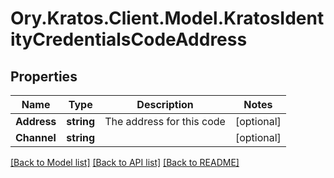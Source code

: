 # Ory.Kratos.Client.Model.KratosIdentityCredentialsCodeAddress

## Properties

Name | Type | Description | Notes
------------ | ------------- | ------------- | -------------
**Address** | **string** | The address for this code | [optional] 
**Channel** | **string** |  | [optional] 

[[Back to Model list]](../README.md#documentation-for-models) [[Back to API list]](../README.md#documentation-for-api-endpoints) [[Back to README]](../README.md)


